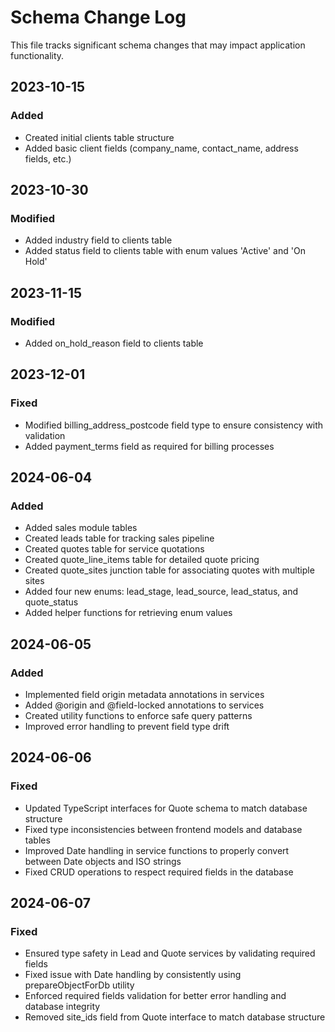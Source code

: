 
# Schema Change Log

This file tracks significant schema changes that may impact application functionality.

## 2023-10-15

### Added
- Created initial clients table structure
- Added basic client fields (company_name, contact_name, address fields, etc.)

## 2023-10-30 

### Modified
- Added industry field to clients table
- Added status field to clients table with enum values 'Active' and 'On Hold'

## 2023-11-15

### Modified
- Added on_hold_reason field to clients table

## 2023-12-01

### Fixed
- Modified billing_address_postcode field type to ensure consistency with validation
- Added payment_terms field as required for billing processes

## 2024-06-04

### Added
- Added sales module tables
- Created leads table for tracking sales pipeline
- Created quotes table for service quotations
- Created quote_line_items table for detailed quote pricing
- Created quote_sites junction table for associating quotes with multiple sites
- Added four new enums: lead_stage, lead_source, lead_status, and quote_status
- Added helper functions for retrieving enum values

## 2024-06-05

### Added
- Implemented field origin metadata annotations in services
- Added @origin and @field-locked annotations to services
- Created utility functions to enforce safe query patterns
- Improved error handling to prevent field type drift

## 2024-06-06

### Fixed
- Updated TypeScript interfaces for Quote schema to match database structure
- Fixed type inconsistencies between frontend models and database tables
- Improved Date handling in service functions to properly convert between Date objects and ISO strings
- Fixed CRUD operations to respect required fields in the database

## 2024-06-07

### Fixed
- Ensured type safety in Lead and Quote services by validating required fields
- Fixed issue with Date handling by consistently using prepareObjectForDb utility
- Enforced required fields validation for better error handling and database integrity
- Removed site_ids field from Quote interface to match database structure
